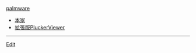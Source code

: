 ---
---
[palmware](/palmware)

* [本家](http://www.plkr.org)
* [拡張版PluckerViewer](/拡張版PluckerViewer)



----
[Edit](https://github.com/vitroid/vitroid.github.io/edit/master/MD/Plucker.md)

